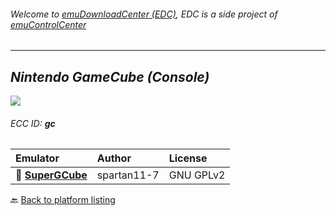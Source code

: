 ###### Welcome to [emuDownloadCenter (EDC)](https://github.com/PhoenixInteractiveNL/emuDownloadCenter/wiki/), EDC is a side project of [emuControlCenter](https://github.com/PhoenixInteractiveNL/emuControlCenter/wiki/)
***
## _Nintendo GameCube (Console)_
![](https://raw.githubusercontent.com/wiki/PhoenixInteractiveNL/emuDownloadCenter/images_platform/ecc_gc_teaser.png)
###### ECC ID: **gc**

| Emulator   | Author      | License     |
|:-----------|:------------|:------------|
| :file_folder: [**SuperGCube**](https://github.com/PhoenixInteractiveNL/emuDownloadCenter/wiki/Emulator-supergcube#menu) | spartan11-7 | GNU GPLv2 |

:back: [Back to platform listing](https://github.com/PhoenixInteractiveNL/emuDownloadCenter/wiki/EDC-Platform-List)
